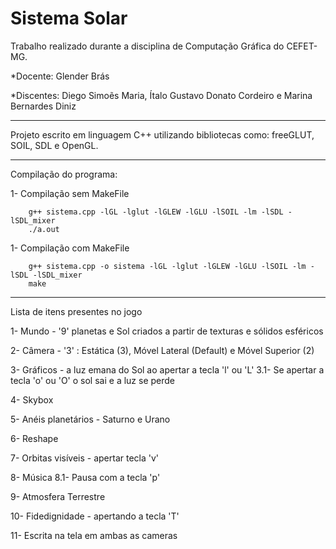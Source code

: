 # Sistema Solar
Trabalho realizado durante a disciplina de Computação Gráfica do CEFET-MG.

*Docente: Glender Brás
 
*Discentes: Diego Simoẽs Maria, Ítalo Gustavo Donato Cordeiro e Marina Bernardes Diniz
 
*****************************************************
Projeto escrito em linguagem C++ utilizando bibliotecas como: freeGLUT, SOIL, SDL e OpenGL.

*****************************************************
Compilação do programa:

1- Compilação sem MakeFile 
```
    g++ sistema.cpp -lGL -lglut -lGLEW -lGLU -lSOIL -lm -lSDL -lSDL_mixer
    ./a.out
```

1- Compilação com MakeFile
```
    g++ sistema.cpp -o sistema -lGL -lglut -lGLEW -lGLU -lSOIL -lm -lSDL -lSDL_mixer
    make
```



*****************************************************
Lista de itens presentes no jogo

1- Mundo - '9' planetas e Sol criados a partir de texturas e sólidos esféricos

2- Câmera - '3' : Estática (3), Móvel Lateral (Default) e Móvel Superior (2)

3- Gráficos - a luz emana do Sol ao apertar a tecla 'l' ou 'L' 
    3.1- Se apertar a tecla 'o' ou 'O' o sol sai e a luz se perde

4- Skybox 

5- Anéis planetários - Saturno e Urano

6- Reshape 

7- Orbitas visíveis - apertar tecla 'v'

8- Música
    8.1- Pausa com a tecla 'p'

9- Atmosfera Terrestre 

10- Fidedignidade - apertando a tecla 'T'

11- Escrita na tela em ambas as cameras

